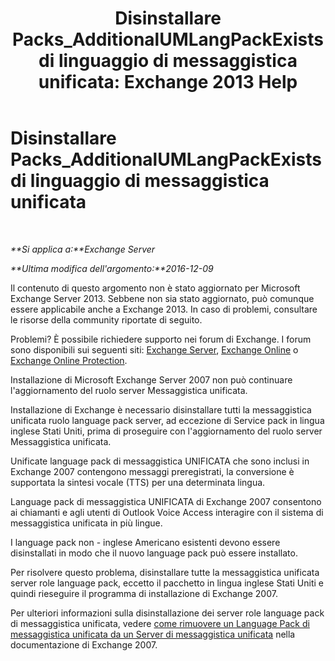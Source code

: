 ﻿---
title: 'Disinstallare Packs_AdditionalUMLangPackExists di linguaggio di messaggistica unificata: Exchange 2013 Help'
TOCTitle: Disinstallare Packs_AdditionalUMLangPackExists di linguaggio di messaggistica unificata
ms:assetid: 3a7e2621-0553-44f5-8029-c72fea25af3c
ms:mtpsurl: https://technet.microsoft.com/it-it/library/ms.exch.setupreadiness.additionalumlangpackexists(v=EXCHG.150)
ms:contentKeyID: 50480372
ms.date: 05/22/2018
mtps_version: v=EXCHG.150
ms.translationtype: MT
---

# Disinstallare Packs\_AdditionalUMLangPackExists di linguaggio di messaggistica unificata

 

_**Si applica a:**Exchange Server_

_**Ultima modifica dell'argomento:**2016-12-09_

Il contenuto di questo argomento non è stato aggiornato per Microsoft Exchange Server 2013. Sebbene non sia stato aggiornato, può comunque essere applicabile anche a Exchange 2013. In caso di problemi, consultare le risorse della community riportate di seguito.

Problemi? È possibile richiedere supporto nei forum di Exchange. I forum sono disponibili sui seguenti siti: [Exchange Server](https://go.microsoft.com/fwlink/p/?linkid=60612), [Exchange Online](https://go.microsoft.com/fwlink/p/?linkid=267542) o [Exchange Online Protection](https://go.microsoft.com/fwlink/p/?linkid=285351).

Installazione di Microsoft Exchange Server 2007 non può continuare l'aggiornamento del ruolo server Messaggistica unificata.

Installazione di Exchange è necessario disinstallare tutti la messaggistica unificata ruolo language pack server, ad eccezione di Service pack in lingua inglese Stati Uniti, prima di proseguire con l'aggiornamento del ruolo server Messaggistica unificata.

Unificate language pack di messaggistica UNIFICATA che sono inclusi in Exchange 2007 contengono messaggi preregistrati, la conversione è supportata la sintesi vocale (TTS) per una determinata lingua.

Language pack di messaggistica UNIFICATA di Exchange 2007 consentono ai chiamanti e agli utenti di Outlook Voice Access interagire con il sistema di messaggistica unificata in più lingue.

I language pack non - inglese Americano esistenti devono essere disinstallati in modo che il nuovo language pack può essere installato.

Per risolvere questo problema, disinstallare tutte la messaggistica unificata server role language pack, eccetto il pacchetto in lingua inglese Stati Uniti e quindi rieseguire il programma di installazione di Exchange 2007.

Per ulteriori informazioni sulla disinstallazione dei server role language pack di messaggistica unificata, vedere [come rimuovere un Language Pack di messaggistica unificata da un Server di messaggistica unificata](https://go.microsoft.com/fwlink/?linkid=85973) nella documentazione di Exchange 2007.

